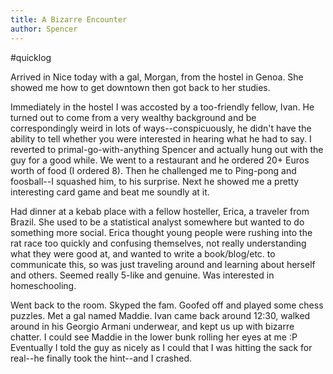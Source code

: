 ```yaml
---
title: A Bizarre Encounter
author: Spencer
---
```


#quicklog

Arrived in Nice today with a gal, Morgan, from the hostel in Genoa. She showed me how to get downtown then got back to her studies.

Immediately in the hostel I was accosted by a too-friendly fellow, Ivan. He turned out to come from a very wealthy background and be correspondingly weird in lots of ways--conspicuously, he didn't have the ability to tell whether you were interested in hearing what he had to say. I reverted to primal-go-with-anything Spencer and actually hung out with the guy for a good while. We went to a restaurant and he ordered 20+ Euros worth of food (I ordered 8). Then he challenged me to Ping-pong and foosball--I squashed him, to his surprise. Next he showed me a pretty interesting card game and beat me soundly at it.

Had dinner at a kebab place with a fellow hosteller, Erica, a traveler from Brazil. She used to be a statistical analyst somewhere but wanted to do something more social. Erica thought young people were rushing into the rat race too quickly and confusing themselves, not really understanding what they were good at, and wanted to write a book/blog/etc. to communicate this, so was just traveling around and learning about herself and others. Seemed really 5-like and genuine. Was interested in homeschooling.

Went back to the room. Skyped the fam. Goofed off and played some chess puzzles. Met a gal named Maddie. Ivan came back around 12:30, walked around in his Georgio Armani underwear, and kept us up with bizarre chatter. I could see Maddie in the lower bunk rolling her eyes at me :P Eventually I told the guy as nicely as I could that I was hitting the sack for real--he finally took the hint--and I crashed.